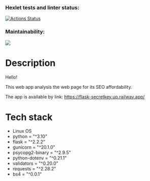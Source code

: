 ### Hexlet tests and linter status:
[![Actions Status](https://github.com/Neyghyw/python-project-83/workflows/hexlet-check/badge.svg)](https://github.com/Neyghyw/python-project-83/actions)

### Maintainability:
<a href="https://codeclimate.com/github/Neyghyw/python-project-83/maintainability"><img src="https://api.codeclimate.com/v1/badges/c29440c9ef45211143b6/maintainability" /></a>

# Description

Hello!

This web app analysis the web page for its SEO affordability.

The app is available by link:
    https://flask-secretkey.up.railway.app/

# Tech stack

* Linux OS
* python = "^3.10"
* flask = "^2.2.2"
* gunicorn = "^20.1.0"
* psycopg2-binary = "^2.9.5"
* python-dotenv = "^0.21.1"
* validators = "^0.20.0"
* requests = "^2.28.2"
* bs4 = "^0.0.1"
